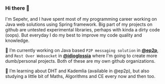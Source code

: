 ### Hi there 👋

<!--
**sepehr-gh/sepehr-gh** is a ✨ _special_ ✨ repository because its `README.md` (this file) appears on your GitHub profile.

Here are some ideas to get you started:

- 🔭 I’m currently working on ...
- 🌱 I’m currently learning ...
- 👯 I’m looking to collaborate on ...
- 🤔 I’m looking for help with ...
- 💬 Ask me about ...
- 📫 How to reach me: ...
- 😄 Pronouns: ...
- ⚡ Fun fact: ...
-->

I'm Sepehr, and I have spent most of my programming career working on Java web solutions using Spring framework. Big part of my projects on github are untested experimental libraries, perhaps with kinda a dirty code (oops). But everyday I do my best to improve my code quality and knowledge.

🔭 I’m currently working on Java based `P2P messaging solution` in **[@ep2p](https://github.com/ep2p)**, and `Rest Over Websocket` in **[@idioglossia](https://github.com/idioglossia)** where I'm going to create more dumb/personal projects. Both of these are my own github organizations.

🌱 I’m learning about DHT and Kademlia (available in @ep2p), but also studying a little bit of Maths, Algorithms and CE every now and then too.
